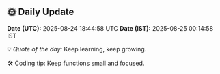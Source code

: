 ## 🌞 Daily Update

**Date (UTC):** 2025-08-24 18:44:58 UTC
**Date (IST):** 2025-08-25 00:14:58 IST

💡 *Quote of the day:* Keep learning, keep growing.

🛠️ Coding tip: Keep functions small and focused.
